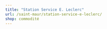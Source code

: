 ```yaml
---
title: "Station Service E. Leclerc"
url: /saint-maur/station-service-e-leclerc/
shop: commodité
---
```

